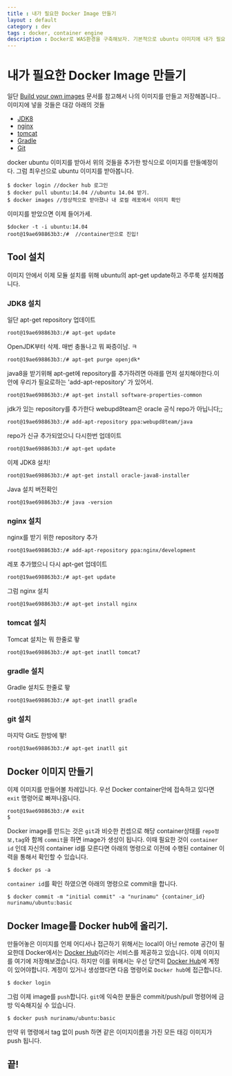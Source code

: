 ```yaml
---
title : 내가 필요한 Docker Image 만들기
layout : default
category : dev
tags : docker, container engine
description : Docker로 WAS환경을 구축해보자. 기본적으로 ubuntu 이미지에 내가 필요한 서버 환경들을 올려놓고 이미지를 만들려고 한다.
---
```


# 내가 필요한 Docker Image 만들기

일단 [Build your own images](https://docs.docker.com/engine/tutorials/dockerimages/) 문서를 참고해서 나의 이미지를 만들고 저장해봅니다.. 이미지에 넣을 것들은 대강 아래의 것들

 - [JDK8](#jdk8)
 - [nginx](#nginx)
 - [tomcat](#tomcat)
 - [Gradle](#gradle)
 - [Git](#git)

docker ubuntu 이미지를 받아서 위의 것들을 추가한 방식으로 이미지를 만들예정이다.
그럼 최우선으로 ubuntu 이미지를 받아봅니다.

```
$ docker login //docker hub 로그인
$ docker pull ubuntu:14.04 //ubuntu 14.04 받기.
$ docker images //정상적으로 받아졌나 내 로컬 레포에서 이미지 확인
```

이미지를 받았으면 이제 들어가세.

```
$docker -t -i ubuntu:14.04
root@19ae698863b3:/#  //container안으로 진입!
```

## Tool 설치
이미지 안에서 이제 모듈 설치를 위해 ubuntu의 apt-get update하고 주루룩 설치해봅니다.

### <a name="jdk8"></a>JDK8 설치

일단 apt-get repository 업데이트

```
root@19ae698863b3:/# apt-get update
```

OpenJDK부터 삭제. 매번 충돌나고 뭐 짜증이남. ㅋ

```
root@19ae698863b3:/# apt-get purge openjdk*
```

java8을 받기위해 apt-get에 repository를 추가하려면 아래를 먼저 설치해야한다.이안에 우리가 필요로하는 'add-apt-repository' 가 있어서.

```
root@19ae698863b3:/# apt-get install software-properties-common
```

jdk가 있는 repository를 추가한다 webupd8team은 oracle 공식 repo가 아닙니다;;

```
root@19ae698863b3:/# add-apt-repository ppa:webupd8team/java
```

repo가 신규 추가되었으니 다시한번 업데이트

```
root@19ae698863b3:/# apt-get update
```

이제 JDK8 설치!

```
root@19ae698863b3:/# apt-get install oracle-java8-installer
```

Java 설치 버전확인

```
root@19ae698863b3:/# java -version
```

### <a name="nginx"></a>nginx 설치

nginx를 받기 위한 repository 추가

```
root@19ae698863b3:/# add-apt-repository ppa:nginx/development
```

레포 추가했으니 다시 apt-get 업데이트

```
root@19ae698863b3:/# apt-get update
```

그럼 nginx 설치

```
root@19ae698863b3:/# apt-get install nginx
```

### <a name="tomcat"></a>tomcat 설치

Tomcat 설치는 뭐 한줄로 뙇

```
root@19ae698863b3:/# apt-get inatll tomcat7
```

### <a name="gradle"></a>gradle 설치

Gradle 설치도 한줄로 뙇

```
root@19ae698863b3:/# apt-get inatll gradle
```

### <a name="git"></a>git 설치

마지막 Git도 한방에 뙇!

```
root@19ae698863b3:/# apt-get inatll git
```

## Docker 이미지 만들기

이제 이미지를 만들어볼 차례입니다. 우선 Docker container안에 접속하고 있다면 `exit` 명령어로 빠져나옵니다.

```
root@19ae698863b3:/# exit
$
```

Docker image를 만드는 것은 `git`과 비슷한 컨셉으로 해당 container상태를 `repo정보,tag`와 함께 `commit`을 하면 image가 생성이 됩니다.
이때 필요한 것이 `container id` 인데 자신의 container id를 모른다면 아래의 명령으로 이전에 수행된 container 이력을 통해서 확인할 수 있습니다.

```
$ docker ps -a
```

`container id`를 확인 하였으면 아래의 명령으로 commit을 합니다.

```
$ docker commit -m "initial commit" -a "nurinamu" {container_id} nurinamu/ubuntu:basic
```

## Docker Image를 Docker hub에 올리기.

만들어놓은 이미지를 언제 어디서나 접근하기 위해서는 local이 아닌 remote 공간이 필요한데 Docker에서는 [Docker Hub](http://hub.docker.com)이라는 서비스를 제공하고 있습니다. 이제 이미지를 여기에 저장해보겠습니다. 하지만 이를 위해서는 우선 당연히 [Docker Hub](http://hub.docker.com)에 계정이 있어야합니다. 계정이 있거나 생성했다면 다음 명령어로 `Docker hub`에 접근합니다.

```
$ docker login
```

그럼 이제 image를 `push`합니다. `git`에 익숙한 분들은 commit/push/pull 명령어에 금방 익숙해지실 수 있습니다.

```
$ docker push nurinamu/ubuntu:basic
```

만약 위 명령에서 tag 없이 push 하면 같은 이미지이름을 가진 모든 태깅 이미지가 push 됩니다.

## 끝!
